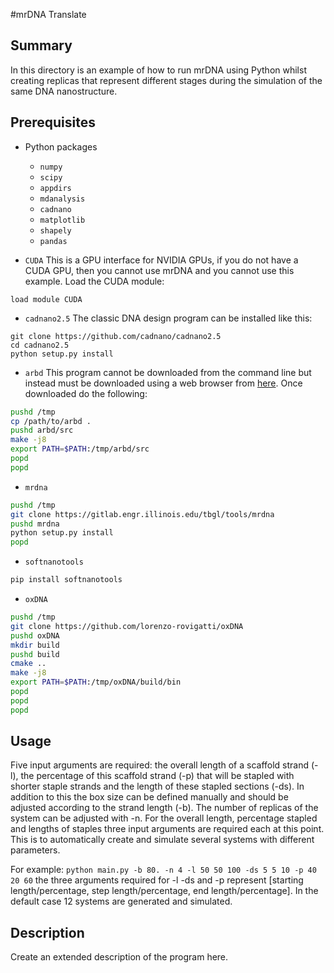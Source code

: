 #mrDNA Translate

## Summary

In this directory is an example of how to run mrDNA using Python whilst creating replicas that represent different stages during the simulation of the same DNA nanostructure.

## Prerequisites

- Python packages
    - `numpy`
    - `scipy`
    - `appdirs`
    - `mdanalysis`
    - `cadnano`
    - `matplotlib`
    - `shapely`
    - `pandas`

- `CUDA`
This is a GPU interface for NVIDIA GPUs, if you do not have a CUDA GPU, then you cannot use mrDNA and you  cannot use this example. Load the CUDA module:
```
load module CUDA
```

- `cadnano2.5`
The classic DNA design program can be installed like this:
```
git clone https://github.com/cadnano/cadnano2.5
cd cadnano2.5
python setup.py install
```

- `arbd`
This program cannot be downloaded from the command line but instead must be downloaded using a web browser from [here](http://bionano.physics.illinois.edu/arbd). Once downloaded do the following:
```sh
pushd /tmp
cp /path/to/arbd .
pushd arbd/src
make -j8
export PATH=$PATH:/tmp/arbd/src 
popd
popd
```

- `mrdna`
```sh
pushd /tmp
git clone https://gitlab.engr.illinois.edu/tbgl/tools/mrdna
pushd mrdna
python setup.py install
popd
```

- `softnanotools`
```sh
pip install softnanotools
```

- `oxDNA`
```sh
pushd /tmp
git clone https://github.com/lorenzo-rovigatti/oxDNA
pushd oxDNA
mkdir build
pushd build
cmake ..
make -j8
export PATH=$PATH:/tmp/oxDNA/build/bin 
popd 
popd 
popd
```

## Usage

Five input arguments are required: the overall length of a scaffold strand (-l), the percentage of this scaffold strand (-p) that will be stapled with shorter staple strands and the length of these stapled sections (-ds). In addition to this the box size can be defined manually and should be adjusted according to the strand length (-b). The number of replicas of the system can be adjusted with -n.
For the overall length, percentage stapled and lengths of staples three input arguments are required each at this point. This is to automatically create and simulate several systems with different parameters.

For example:
```python main.py -b 80. -n 4 -l 50 50 100 -ds 5 5 10 -p 40 20 60```
the three arguments required for -l -ds and -p represent [starting length/percentage, step length/percentage, end length/percentage]. In the default case 12 systems are generated and simulated.

## Description

Create an extended description of the program here.

